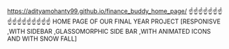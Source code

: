 https://adityamohanty99.github.io/finance_buddy_home_page/
☝️☝️☝️☝️☝️☝️☝️☝️☝️☝️☝️☝️☝️☝️☝️☝️
HOME PAGE OF OUR FINAL YEAR PROJECT [RESPONISVE ,WITH SIDEBAR ,GLASSOMORPHIC SIDE BAR ,WITH ANIMATED ICONS AND WITH SNOW FALL]


